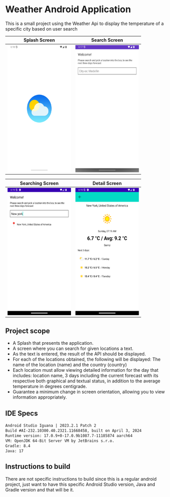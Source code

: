 # Weather Android Application

This is a small project using the Weather Api to display the temperature of a specific city based on user search

| Splash Screen                                                                                                                                                                  | Search Screen                                                                                                                                                                  |
|--------------------------------------------------------------------------------------------------------------------------------------------------------------------------------|--------------------------------------------------------------------------------------------------------------------------------------------------------------------------------|
| <img src="https://github.com/jlpuma24/weather-android-app/blob/master/app/src/main/assets/screenshots/Screenshot_1713698296.png" alt="Splash Screen" height="400" width="200"> | <img src="https://github.com/jlpuma24/weather-android-app/blob/master/app/src/main/assets/screenshots/Screenshot_1713698286.png" alt="Search Screen" height="400" width="200"> |

| Searching Screen                                                                                                                                                                  | Detail Screen                                                                                                                                                                  |
|-----------------------------------------------------------------------------------------------------------------------------------------------------------------------------------|--------------------------------------------------------------------------------------------------------------------------------------------------------------------------------|
| <img src="https://github.com/jlpuma24/weather-android-app/blob/master/app/src/main/assets/screenshots/Screenshot_1713698406.png" alt="Searching Screen" height="400" width="200"> | <img src="https://github.com/jlpuma24/weather-android-app/blob/master/app/src/main/assets/screenshots/Screenshot_1713698381.png" alt="Detail Screen" height="400" width="200"> |


## Project scope

* A Splash that presents the application.
* A screen where you can search for given locations a text.
* As the text is entered, the result of the API should be displayed.
* For each of the locations obtained, the following will be displayed: The name of the location (name) and the country (country)
* Each location must allow viewing detailed information for the day that includes: location name, 3 days including the current forecast with its respective both graphical and textual status, in addition to the average temperature in degrees centigrade.
* Guarantee a minimum change in screen orientation, allowing you to view information appropriately.

## IDE Specs

```
Android Studio Iguana | 2023.2.1 Patch 2
Build #AI-232.10300.40.2321.11668458, built on April 3, 2024
Runtime version: 17.0.9+0-17.0.9b1087.7-11185874 aarch64
VM: OpenJDK 64-Bit Server VM by JetBrains s.r.o.
Gradle: 8.4
Java: 17

```
## Instructions to build

There are not specific instructions to build since this is a regular android project, just want to have this specific Android Studio version, Java and Gradle version and that will be it.